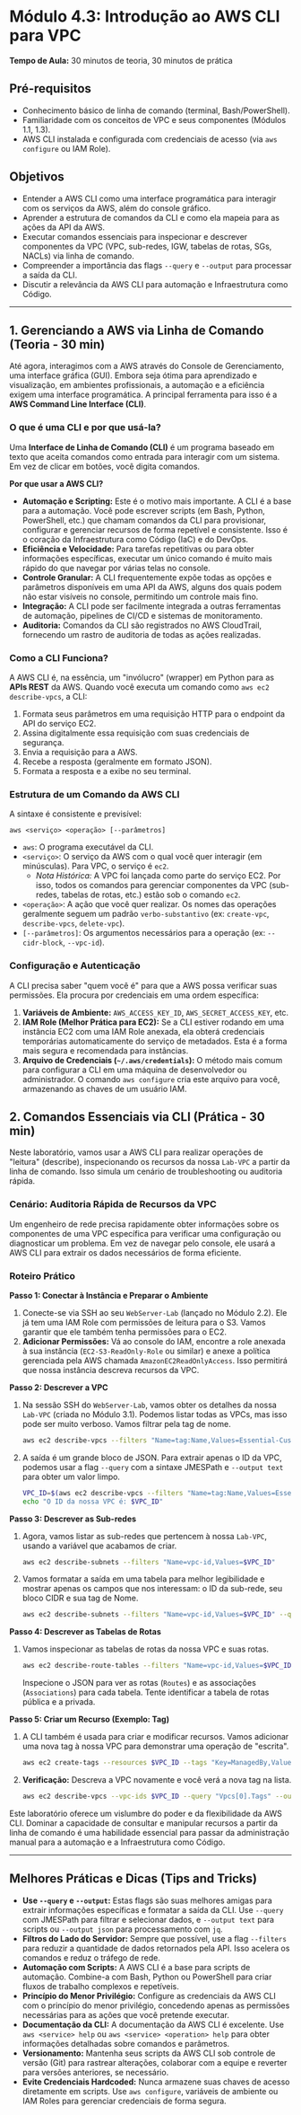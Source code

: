 # Módulo 4.3: Introdução ao AWS CLI para VPC

**Tempo de Aula:** 30 minutos de teoria, 30 minutos de prática

## Pré-requisitos

*   Conhecimento básico de linha de comando (terminal, Bash/PowerShell).
*   Familiaridade com os conceitos de VPC e seus componentes (Módulos 1.1, 1.3).
*   AWS CLI instalada e configurada com credenciais de acesso (via `aws configure` ou IAM Role).

## Objetivos

*   Entender a AWS CLI como uma interface programática para interagir com os serviços da AWS, além do console gráfico.
*   Aprender a estrutura de comandos da CLI e como ela mapeia para as ações da API da AWS.
*   Executar comandos essenciais para inspecionar e descrever componentes da VPC (VPC, sub-redes, IGW, tabelas de rotas, SGs, NACLs) via linha de comando.
*   Compreender a importância das flags `--query` e `--output` para processar a saída da CLI.
*   Discutir a relevância da AWS CLI para automação e Infraestrutura como Código.

---

## 1. Gerenciando a AWS via Linha de Comando (Teoria - 30 min)

Até agora, interagimos com a AWS através do Console de Gerenciamento, uma interface gráfica (GUI). Embora seja ótima para aprendizado e visualização, em ambientes profissionais, a automação e a eficiência exigem uma interface programática. A principal ferramenta para isso é a **AWS Command Line Interface (CLI)**.

### O que é uma CLI e por que usá-la?

Uma **Interface de Linha de Comando (CLI)** é um programa baseado em texto que aceita comandos como entrada para interagir com um sistema. Em vez de clicar em botões, você digita comandos.

**Por que usar a AWS CLI?**

*   **Automação e Scripting:** Este é o motivo mais importante. A CLI é a base para a automação. Você pode escrever scripts (em Bash, Python, PowerShell, etc.) que chamam comandos da CLI para provisionar, configurar e gerenciar recursos de forma repetível e consistente. Isso é o coração da Infraestrutura como Código (IaC) e do DevOps.
*   **Eficiência e Velocidade:** Para tarefas repetitivas ou para obter informações específicas, executar um único comando é muito mais rápido do que navegar por várias telas no console.
*   **Controle Granular:** A CLI frequentemente expõe todas as opções e parâmetros disponíveis em uma API da AWS, alguns dos quais podem não estar visíveis no console, permitindo um controle mais fino.
*   **Integração:** A CLI pode ser facilmente integrada a outras ferramentas de automação, pipelines de CI/CD e sistemas de monitoramento.
*   **Auditoria:** Comandos da CLI são registrados no AWS CloudTrail, fornecendo um rastro de auditoria de todas as ações realizadas.

### Como a CLI Funciona?

A AWS CLI é, na essência, um "invólucro" (wrapper) em Python para as **APIs REST** da AWS. Quando você executa um comando como `aws ec2 describe-vpcs`, a CLI:
1.  Formata seus parâmetros em uma requisição HTTP para o endpoint da API do serviço EC2.
2.  Assina digitalmente essa requisição com suas credenciais de segurança.
3.  Envia a requisição para a AWS.
4.  Recebe a resposta (geralmente em formato JSON).
5.  Formata a resposta e a exibe no seu terminal.

### Estrutura de um Comando da AWS CLI

A sintaxe é consistente e previsível:

`aws <serviço> <operação> [--parâmetros]`

*   `aws`: O programa executável da CLI.
*   `<serviço>`: O serviço da AWS com o qual você quer interagir (em minúsculas). Para VPC, o serviço é `ec2`.
    *   *Nota Histórica:* A VPC foi lançada como parte do serviço EC2. Por isso, todos os comandos para gerenciar componentes da VPC (sub-redes, tabelas de rotas, etc.) estão sob o comando `ec2`.
*   `<operação>`: A ação que você quer realizar. Os nomes das operações geralmente seguem um padrão `verbo-substantivo` (ex: `create-vpc`, `describe-vpcs`, `delete-vpc`).
*   `[--parâmetros]`: Os argumentos necessários para a operação (ex: `--cidr-block`, `--vpc-id`).

### Configuração e Autenticação

A CLI precisa saber "quem você é" para que a AWS possa verificar suas permissões. Ela procura por credenciais em uma ordem específica:

1.  **Variáveis de Ambiente:** `AWS_ACCESS_KEY_ID`, `AWS_SECRET_ACCESS_KEY`, etc.
2.  **IAM Role (Melhor Prática para EC2):** Se a CLI estiver rodando em uma instância EC2 com uma IAM Role anexada, ela obterá credenciais temporárias automaticamente do serviço de metadados. Esta é a forma mais segura e recomendada para instâncias.
3.  **Arquivo de Credenciais (`~/.aws/credentials`):** O método mais comum para configurar a CLI em uma máquina de desenvolvedor ou administrador. O comando `aws configure` cria este arquivo para você, armazenando as chaves de um usuário IAM.

## 2. Comandos Essenciais via CLI (Prática - 30 min)

Neste laboratório, vamos usar a AWS CLI para realizar operações de "leitura" (describe), inspecionando os recursos da nossa `Lab-VPC` a partir da linha de comando. Isso simula um cenário de troubleshooting ou auditoria rápida.

### Cenário: Auditoria Rápida de Recursos da VPC

Um engenheiro de rede precisa rapidamente obter informações sobre os componentes de uma VPC específica para verificar uma configuração ou diagnosticar um problema. Em vez de navegar pelo console, ele usará a AWS CLI para extrair os dados necessários de forma eficiente.

### Roteiro Prático

**Passo 1: Conectar à Instância e Preparar o Ambiente**
1.  Conecte-se via SSH ao seu `WebServer-Lab` (lançado no Módulo 2.2). Ele já tem uma IAM Role com permissões de leitura para o S3. Vamos garantir que ele também tenha permissões para o EC2.
2.  **Adicionar Permissões:** Vá ao console do IAM, encontre a role anexada à sua instância (`EC2-S3-ReadOnly-Role` ou similar) e anexe a política gerenciada pela AWS chamada `AmazonEC2ReadOnlyAccess`. Isso permitirá que nossa instância descreva recursos da VPC.

**Passo 2: Descrever a VPC**
1.  Na sessão SSH do `WebServer-Lab`, vamos obter os detalhes da nossa `Lab-VPC` (criada no Módulo 3.1). Podemos listar todas as VPCs, mas isso pode ser muito verboso. Vamos filtrar pela tag de nome.
    ```bash
    aws ec2 describe-vpcs --filters "Name=tag:Name,Values=Essential-Custom-VPC"
    ```
2.  A saída é um grande bloco de JSON. Para extrair apenas o ID da VPC, podemos usar a flag `--query` com a sintaxe JMESPath e `--output text` para obter um valor limpo.
    ```bash
    VPC_ID=$(aws ec2 describe-vpcs --filters "Name=tag:Name,Values=Essential-Custom-VPC" --query "Vpcs[0].VpcId" --output text)
    echo "O ID da nossa VPC é: $VPC_ID"
    ```

**Passo 3: Descrever as Sub-redes**
1.  Agora, vamos listar as sub-redes que pertencem à nossa `Lab-VPC`, usando a variável que acabamos de criar.
    ```bash
    aws ec2 describe-subnets --filters "Name=vpc-id,Values=$VPC_ID"
    ```
2.  Vamos formatar a saída em uma tabela para melhor legibilidade e mostrar apenas os campos que nos interessam: o ID da sub-rede, seu bloco CIDR e sua tag de Nome.
    ```bash
    aws ec2 describe-subnets --filters "Name=vpc-id,Values=$VPC_ID" --query 'Subnets[*].{ID:SubnetId, CIDR:CidrBlock, Name:Tags[?Key==`Name`].Value | [0]}' --output table
    ```

**Passo 4: Descrever as Tabelas de Rotas**
1.  Vamos inspecionar as tabelas de rotas da nossa VPC e suas rotas.
    ```bash
    aws ec2 describe-route-tables --filters "Name=vpc-id,Values=$VPC_ID" --output json
    ```
    Inspecione o JSON para ver as rotas (`Routes`) e as associações (`Associations`) para cada tabela. Tente identificar a tabela de rotas pública e a privada.

**Passo 5: Criar um Recurso (Exemplo: Tag)**
1.  A CLI também é usada para criar e modificar recursos. Vamos adicionar uma nova tag à nossa VPC para demonstrar uma operação de "escrita".
    ```bash
    aws ec2 create-tags --resources $VPC_ID --tags "Key=ManagedBy,Value=CLI"
    ```
2.  **Verificação:** Descreva a VPC novamente e você verá a nova tag na lista.
    ```bash
    aws ec2 describe-vpcs --vpc-ids $VPC_ID --query "Vpcs[0].Tags" --output table
    ```

Este laboratório oferece um vislumbre do poder e da flexibilidade da AWS CLI. Dominar a capacidade de consultar e manipular recursos a partir da linha de comando é uma habilidade essencial para passar da administração manual para a automação e a Infraestrutura como Código.

---

## Melhores Práticas e Dicas (Tips and Tricks)

*   **Use `--query` e `--output`:** Estas flags são suas melhores amigas para extrair informações específicas e formatar a saída da CLI. Use `--query` com JMESPath para filtrar e selecionar dados, e `--output text` para scripts ou `--output json` para processamento com `jq`.
*   **Filtros do Lado do Servidor:** Sempre que possível, use a flag `--filters` para reduzir a quantidade de dados retornados pela API. Isso acelera os comandos e reduz o tráfego de rede.
*   **Automação com Scripts:** A AWS CLI é a base para scripts de automação. Combine-a com Bash, Python ou PowerShell para criar fluxos de trabalho complexos e repetíveis.
*   **Princípio do Menor Privilégio:** Configure as credenciais da AWS CLI com o princípio do menor privilégio, concedendo apenas as permissões necessárias para as ações que você pretende executar.
*   **Documentação da CLI:** A documentação da AWS CLI é excelente. Use `aws <service> help` ou `aws <service> <operation> help` para obter informações detalhadas sobre comandos e parâmetros.
*   **Versionamento:** Mantenha seus scripts da AWS CLI sob controle de versão (Git) para rastrear alterações, colaborar com a equipe e reverter para versões anteriores, se necessário.
*   **Evite Credenciais Hardcoded:** Nunca armazene suas chaves de acesso diretamente em scripts. Use `aws configure`, variáveis de ambiente ou IAM Roles para gerenciar credenciais de forma segura.
